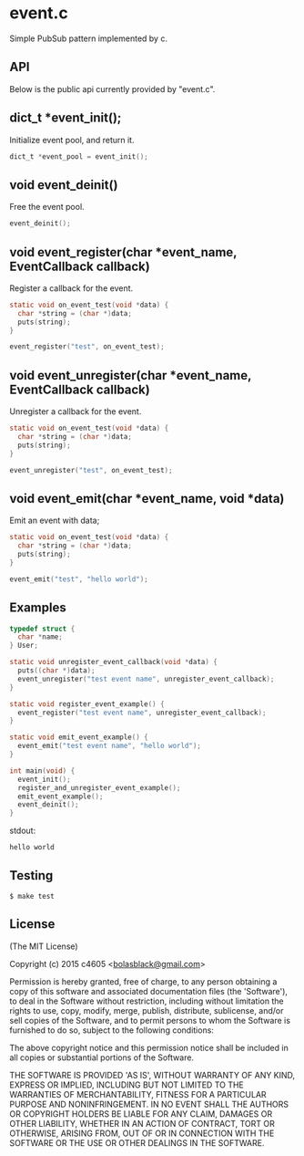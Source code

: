 
# event.c

Simple PubSub pattern implemented by c.

## API

Below is the public api currently provided by "event.c".

## dict_t \*event_init();

Initialize event pool, and return it.

```c
dict_t *event_pool = event_init();
```

## void event_deinit()

Free the event pool.

```c
event_deinit();
```

## void event_register(char \*event_name, EventCallback callback)

Register a callback for the event.

```c
static void on_event_test(void *data) {
  char *string = (char *)data;
  puts(string);
}

event_register("test", on_event_test);
```

## void event_unregister(char \*event_name, EventCallback callback)

Unregister a callback for the event.

```c
static void on_event_test(void *data) {
  char *string = (char *)data;
  puts(string);
}

event_unregister("test", on_event_test);
```

## void event_emit(char \*event_name, void *data)

Emit an event with data;

```c
static void on_event_test(void *data) {
  char *string = (char *)data;
  puts(string);
}

event_emit("test", "hello world");
```


## Examples

```c
typedef struct {
  char *name;
} User;

static void unregister_event_callback(void *data) {
  puts((char *)data);
  event_unregister("test event name", unregister_event_callback);
}

static void register_event_example() {
  event_register("test event name", unregister_event_callback);
}

static void emit_event_example() {
  event_emit("test event name", "hello world");
}

int main(void) {
  event_init();
  register_and_unregister_event_example();
  emit_event_example();
  event_deinit();
}
```

stdout:

    hello world

## Testing

    $ make test

## License

(The MIT License)

Copyright (c) 2015 c4605 &lt;bolasblack@gmail.com&gt;

Permission is hereby granted, free of charge, to any person obtaining
a copy of this software and associated documentation files (the
'Software'), to deal in the Software without restriction, including
without limitation the rights to use, copy, modify, merge, publish,
distribute, sublicense, and/or sell copies of the Software, and to
permit persons to whom the Software is furnished to do so, subject to
the following conditions:

The above copyright notice and this permission notice shall be
included in all copies or substantial portions of the Software.

THE SOFTWARE IS PROVIDED 'AS IS', WITHOUT WARRANTY OF ANY KIND,
EXPRESS OR IMPLIED, INCLUDING BUT NOT LIMITED TO THE WARRANTIES OF
MERCHANTABILITY, FITNESS FOR A PARTICULAR PURPOSE AND NONINFRINGEMENT.
IN NO EVENT SHALL THE AUTHORS OR COPYRIGHT HOLDERS BE LIABLE FOR ANY
CLAIM, DAMAGES OR OTHER LIABILITY, WHETHER IN AN ACTION OF CONTRACT,
TORT OR OTHERWISE, ARISING FROM, OUT OF OR IN CONNECTION WITH THE
SOFTWARE OR THE USE OR OTHER DEALINGS IN THE SOFTWARE.
